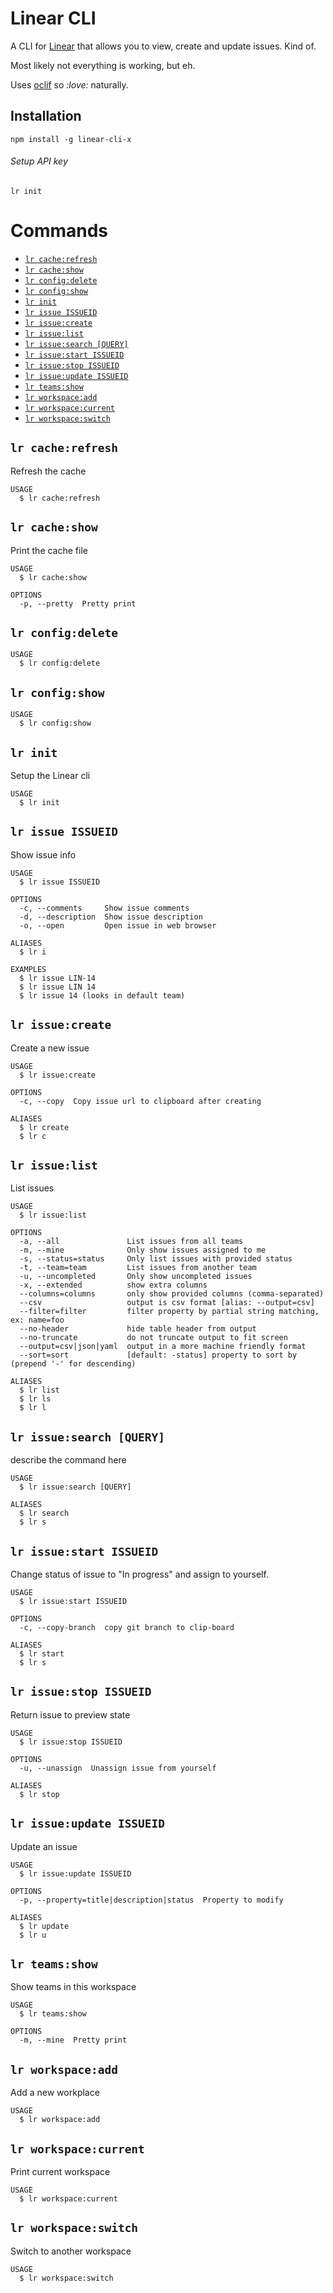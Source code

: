 # Linear CLI

A CLI for [Linear](https://linear.app/) that allows you to view, create and update issues. Kind of.

Most likely not everything is working, but eh.

Uses [oclif](https://github.com/oclif) so _:love:_ naturally.

## Installation

```
npm install -g linear-cli-x
```

###### Setup API key

```
lr init
```

# Commands

<!-- commands -->

- [`lr cache:refresh`](#lr-cacherefresh)
- [`lr cache:show`](#lr-cacheshow)
- [`lr config:delete`](#lr-configdelete)
- [`lr config:show`](#lr-configshow)
- [`lr init`](#lr-init)
- [`lr issue ISSUEID`](#lr-issue-issueid)
- [`lr issue:create`](#lr-issuecreate)
- [`lr issue:list`](#lr-issuelist)
- [`lr issue:search [QUERY]`](#lr-issuesearch-query)
- [`lr issue:start ISSUEID`](#lr-issuestart-issueid)
- [`lr issue:stop ISSUEID`](#lr-issuestop-issueid)
- [`lr issue:update ISSUEID`](#lr-issueupdate-issueid)
- [`lr teams:show`](#lr-teamsshow)
- [`lr workspace:add`](#lr-workspaceadd)
- [`lr workspace:current`](#lr-workspacecurrent)
- [`lr workspace:switch`](#lr-workspaceswitch)

## `lr cache:refresh`

Refresh the cache

```
USAGE
  $ lr cache:refresh
```

## `lr cache:show`

Print the cache file

```
USAGE
  $ lr cache:show

OPTIONS
  -p, --pretty  Pretty print
```

## `lr config:delete`

```
USAGE
  $ lr config:delete
```

## `lr config:show`

```
USAGE
  $ lr config:show
```

## `lr init`

Setup the Linear cli

```
USAGE
  $ lr init
```

## `lr issue ISSUEID`

Show issue info

```
USAGE
  $ lr issue ISSUEID

OPTIONS
  -c, --comments     Show issue comments
  -d, --description  Show issue description
  -o, --open         Open issue in web browser

ALIASES
  $ lr i

EXAMPLES
  $ lr issue LIN-14
  $ lr issue LIN 14
  $ lr issue 14 (looks in default team)
```

## `lr issue:create`

Create a new issue

```
USAGE
  $ lr issue:create

OPTIONS
  -c, --copy  Copy issue url to clipboard after creating

ALIASES
  $ lr create
  $ lr c
```

## `lr issue:list`

List issues

```
USAGE
  $ lr issue:list

OPTIONS
  -a, --all               List issues from all teams
  -m, --mine              Only show issues assigned to me
  -s, --status=status     Only list issues with provided status
  -t, --team=team         List issues from another team
  -u, --uncompleted       Only show uncompleted issues
  -x, --extended          show extra columns
  --columns=columns       only show provided columns (comma-separated)
  --csv                   output is csv format [alias: --output=csv]
  --filter=filter         filter property by partial string matching, ex: name=foo
  --no-header             hide table header from output
  --no-truncate           do not truncate output to fit screen
  --output=csv|json|yaml  output in a more machine friendly format
  --sort=sort             [default: -status] property to sort by (prepend '-' for descending)

ALIASES
  $ lr list
  $ lr ls
  $ lr l
```

## `lr issue:search [QUERY]`

describe the command here

```
USAGE
  $ lr issue:search [QUERY]

ALIASES
  $ lr search
  $ lr s
```

## `lr issue:start ISSUEID`

Change status of issue to "In progress" and assign to yourself.

```
USAGE
  $ lr issue:start ISSUEID

OPTIONS
  -c, --copy-branch  copy git branch to clip-board

ALIASES
  $ lr start
  $ lr s
```

## `lr issue:stop ISSUEID`

Return issue to preview state

```
USAGE
  $ lr issue:stop ISSUEID

OPTIONS
  -u, --unassign  Unassign issue from yourself

ALIASES
  $ lr stop
```

## `lr issue:update ISSUEID`

Update an issue

```
USAGE
  $ lr issue:update ISSUEID

OPTIONS
  -p, --property=title|description|status  Property to modify

ALIASES
  $ lr update
  $ lr u
```

## `lr teams:show`

Show teams in this workspace

```
USAGE
  $ lr teams:show

OPTIONS
  -m, --mine  Pretty print
```

## `lr workspace:add`

Add a new workplace

```
USAGE
  $ lr workspace:add
```

## `lr workspace:current`

Print current workspace

```
USAGE
  $ lr workspace:current
```

## `lr workspace:switch`

Switch to another workspace

```
USAGE
  $ lr workspace:switch
```

<!-- commandsstop -->
